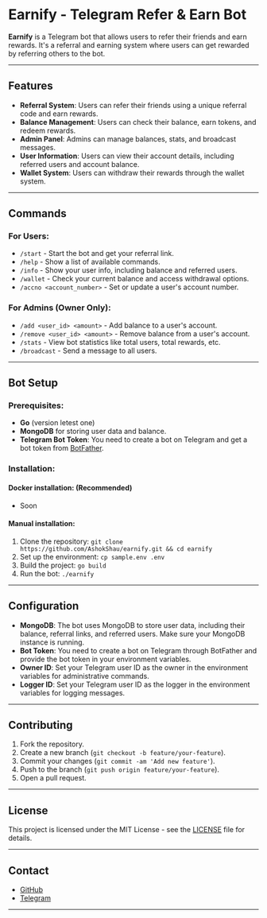 # Earnify - Telegram Refer & Earn Bot

**Earnify** is a Telegram bot that allows users to refer their friends and earn rewards. It's a referral and earning system where users can get rewarded by referring others to the bot.

---

## Features

- **Referral System**: Users can refer their friends using a unique referral code and earn rewards.
- **Balance Management**: Users can check their balance, earn tokens, and redeem rewards.
- **Admin Panel**: Admins can manage balances, stats, and broadcast messages.
- **User Information**: Users can view their account details, including referred users and account balance.
- **Wallet System**: Users can withdraw their rewards through the wallet system.

---

## Commands

### For Users:

- `/start` - Start the bot and get your referral link.
- `/help` - Show a list of available commands.
- `/info` - Show your user info, including balance and referred users.
- `/wallet` - Check your current balance and access withdrawal options.
- `/accno <account_number>` - Set or update a user's account number.

### For Admins (Owner Only):

- `/add <user_id> <amount>` - Add balance to a user's account.
- `/remove <user_id> <amount>` - Remove balance from a user's account.
- `/stats` - View bot statistics like total users, total rewards, etc.
- `/broadcast` - Send a message to all users.

---

## Bot Setup

### Prerequisites:
- **Go** (version letest one)
- **MongoDB** for storing user data and balance.
- **Telegram Bot Token**: You need to create a bot on Telegram and get a bot token from [BotFather](https://core.telegram.org/bots#botfather).

### Installation:
#### Docker installation: (Recommended)
- Soon

#### Manual installation:

1. Clone the repository: `git clone https://github.com/AshokShau/earnify.git && cd earnify`
2. Set up the environment: `cp sample.env .env`
3. Build the project: `go build`
4. Run the bot: `./earnify`

---

## Configuration

- **MongoDB**: The bot uses MongoDB to store user data, including their balance, referral links, and referred users. Make sure your MongoDB instance is running.
- **Bot Token**: You need to create a bot on Telegram through BotFather and provide the bot token in your environment variables.
- **Owner ID**: Set your Telegram user ID as the owner in the environment variables for administrative commands.
- **Logger ID**: Set your Telegram user ID as the logger in the environment variables for logging messages.

---

## Contributing

1. Fork the repository.
2. Create a new branch (`git checkout -b feature/your-feature`).
3. Commit your changes (`git commit -am 'Add new feature'`).
4. Push to the branch (`git push origin feature/your-feature`).
5. Open a pull request.

---

## License

This project is licensed under the MIT License - see the [LICENSE](LICENSE) file for details.

---

## Contact

- [GitHub](https://github.com/AshokShau/earnify)
- [Telegram](https://t.me/AshokShau)

---
